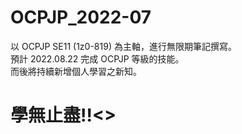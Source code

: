 # OCPJP_2022-07
以 OCPJP SE11 (1z0-819) 為主軸，進行無限期筆記撰寫。<br>
預計 2022.08.22 完成 OCPJP 等級的技能。<br>
而後將持續新增個人學習之新知。<br>
<h1> 學無止盡!!<>
